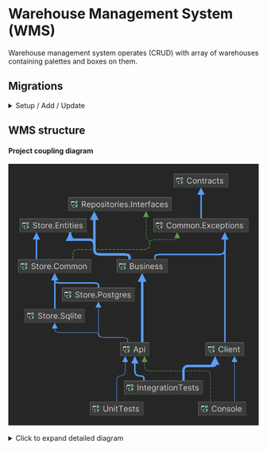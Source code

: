 # Warehouse Management System (WMS)
Warehouse management system operates (CRUD) with array of warehouses containing palettes and boxes on them.

## Migrations
<details>
<summary>Setup / Add / Update</summary>

## Db Providers
- Postgresql
- Sqlite

## Key Technologies

### Setup
```
dotnet tool install --global dotnet-ef
```

### Add new migrations in src/ (Sqlite)
```
dotnet ef migrations add InitialCreate --startup-project Api/Api.csproj --project Store.Sqlite/Store.Sqlite.csproj --context Wms.Web.Store.Sqlite.WarehouseDbContext
```

### Add new migrations in src/ (Postgres)
```
dotnet ef migrations add InitialMigration --startup-project Api/Api.csproj --project Store.Postgres/Store.Postgres.csproj --context Wms.Web.Store.Postgres.WarehouseDbContext
```

### Update database
```
dotnet ef database update
```
</details>

## WMS structure
#### Project coupling diagram
![Wms.png](..%2Fdocs%2Fdiagrams%2FWms.png)
<details>
  <summary>Click to expand detailed diagram</summary>
  <div>
    <h3>Api</h3>
    <img src="../docs/diagrams/Wms.Api.png" alt="Api">
  </div>
  <div>
    <h3>Client</h3>
    <img src="../docs/diagrams/Wms.Client.png" alt="Client">
  </div>
  <div>
    <h3>Business</h3>
    <img src="../docs/diagrams/Wms.Business.png" alt="Business">
  </div>
  <div>
    <h3>Store.Common</h3>
    <img src="../docs/diagrams/Wms.Store.Common.png" alt="Store.Common">
  </div>
  <div>
    <h3>Store.Sqlite</h3>
    <img src="../docs/diagrams/Wms.Store.Sqlite.png" alt="Sqlite">
  </div>
  <div>
    <h3>Store.Postgres</h3>
    <img src="../docs/diagrams/Wms.Store.Postgres.png" alt="Postgres">
  </div>
  <div>
    <h3>Repositories.Interfaces</h3>
    <img src="../docs/diagrams/Wms.IGenericRepository.png" alt="IGenericRepository">
  </div>
</details>